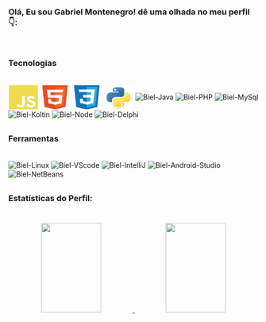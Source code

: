 ### Olá, Eu sou Gabriel Montenegro! dê uma olhada no meu perfil  👇:

<br>
  
  ### Tecnologias 
  
  <div style="display: inline_block"><br>
  <img align="center" alt="Biel-Js" height="50" width="60" src="https://raw.githubusercontent.com/devicons/devicon/master/icons/javascript/javascript-plain.svg">
  <img align="center" alt="Biel-HTML" height="50" width="60" src="https://raw.githubusercontent.com/devicons/devicon/master/icons/html5/html5-original.svg">
  <img align="center" alt="Biel-CSS" height="50" width="60" src="https://raw.githubusercontent.com/devicons/devicon/master/icons/css3/css3-original.svg">
  <img align="center" alt="Biel-Python" height="50" width="60" src="https://raw.githubusercontent.com/devicons/devicon/master/icons/python/python-original.svg">
  <img align="center" alt="Biel-Java" height="50" width="60" src="https://cdn.jsdelivr.net/gh/devicons/devicon/icons/java/java-original.svg"/>
  <img align="center" alt="Biel-PHP" height="50" width="60" src="https://cdn.jsdelivr.net/gh/devicons/devicon/icons/php/php-plain.svg"/>
  <img align="center" alt="Biel-MySql" height="50" width="60" src="https://cdn.jsdelivr.net/gh/devicons/devicon/icons/mysql/mysql-original.svg"/>
  <img align="center" alt="Biel-Koltin" height="50" width="60" src="https://cdn.jsdelivr.net/gh/devicons/devicon/icons/kotlin/kotlin-original.svg"/>
  <img align="center" alt="Biel-Node" height="50" width="60" src="https://cdn.jsdelivr.net/gh/devicons/devicon/icons/nodejs/nodejs-original.svg"/> 
  <img align="center" alt="Biel-Delphi" height="50" width="60" src="https://img.icons8.com/officel/344/delphi-ide.png"/> 
    </div>
  
  ##
  
  ### Ferramentas
  
  <div style="display: inline_block"><br>
    
   <img align="center" alt="Biel-Linux" height="50" width="60" src="https://cdn.jsdelivr.net/gh/devicons/devicon/icons/linux/linux-original.svg"/>
   <img align="center" alt="Biel-VScode" height="50" width="60" src="https://cdn.jsdelivr.net/gh/devicons/devicon/icons/vscode/vscode-original.svg"/>
   <img align="center" alt="Biel-IntelliJ" height="50" width="60" src="https://cdn.jsdelivr.net/gh/devicons/devicon/icons/intellij/intellij-original.svg"/> 
   <img align="center" alt="Biel-Android-Studio" height="40" width="40" src="https://cdn.jsdelivr.net/gh/devicons/devicon/icons/androidstudio/androidstudio-original.svg"/>
  <img align="center" alt="Biel-NetBeans" height="50" width="50" src="https://upload.wikimedia.org/wikipedia/commons/thumb/9/98/Apache_NetBeans_Logo.svg/444px-Apache_NetBeans_Logo.svg.png?20180920122700"/> 
    
  </div>
  
  ##
  
  ### Estatísticas do Perfil:
  
  ###
  
  <br>
  <div align="center">
  <a href="https://github.com/Gabriel-M2">
  <img height="180em" width="49%" src="https://github-readme-stats.vercel.app/api?username=Gabriel-M2&show_icons=true&theme=algolia&include_all_commits=true&count_private=true"/>
  <img height="180em" width="49%" src="https://github-readme-stats.vercel.app/api/top-langs/?username=Gabriel-M2&layout=compact&langs_count=7&theme=algolia"/>
</div>
